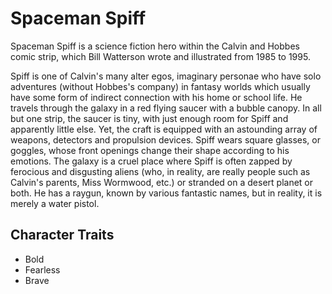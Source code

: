 # Spaceman Spiff

Spaceman Spiff is a science fiction hero within the Calvin and Hobbes comic strip, which Bill Watterson wrote and illustrated from 1985 to 1995. 

Spiff is one of Calvin's many alter egos, imaginary personae who have solo adventures (without Hobbes's company) in fantasy worlds which usually have some form of indirect connection with his home or school life. He travels through the galaxy in a red flying saucer with a bubble canopy. In all but one strip, the saucer is tiny, with just enough room for Spiff and apparently little else. Yet, the craft is equipped with an astounding array of weapons, detectors and propulsion devices. Spiff wears square glasses, or goggles, whose front openings change their shape according to his emotions. The galaxy is a cruel place where Spiff is often zapped by ferocious and disgusting aliens (who, in reality, are really people such as Calvin's parents, Miss Wormwood, etc.) or stranded on a desert planet or both. He has a raygun, known by various fantastic names, but in reality, it is merely a water pistol. 

## Character Traits

* Bold
* Fearless
* Brave

